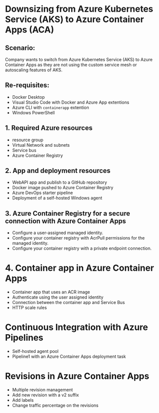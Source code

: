# Downsizing from Azure Kubernetes Service (AKS) to Azure Container Apps (ACA) 

## Scenario:
Company wants to switch from Azure Kubernetes Service (AKS) to Azure Container Apps as they are not using the custom service mesh or autoscaling features of AKS.

## Re-requisites:
- Docker Desktop
- Visual Studio Code with Docker and Azure App extentions
- Azure CLI with `containerapp` extention
- Windows PowerShell

## 1. Required Azure resources
- resource group
- Virtual Network and subnets
- Service bus
- Azure Container Registry

## 2. App and deployment resources
- WebAPI app and publish to a GitHub repository
- Docker image pushed to Azure Container Registry
- Azure DevOps starter pipeline
- Deployment of a self-hosted Windows agent

## 3. Azure Container Registry for a secure connection with Azure Container Apps
-  Configure a user-assigned managed identity.
- Configure your container registry with AcrPull permissions for the managed identity.
- Configure your container registry with a private endpoint connection.

# 4. Container app in Azure Container Apps
- Container app that uses an ACR image
- Authenticate using the user assigned identity
- Connection between the container app and Service Bus
- HTTP scale rules

# Continuous Integration with Azure Pipelines
- Self-hosted agent pool
- Pipeline1 with an Azure Container Apps deployment task

# Revisions in Azure Container Apps
- Multiple revision management
- Add new revision with a v2 suffix
- Add labels
- Change traffic percentage on the revisions
